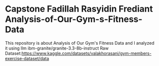 # Capstone Fadillah Rasyidin Frediant Analysis-of-Our-Gym-s-Fitness-Data
This repository is about Analysis of Our Gym's Fitness Data and I analyzed it using llm ibm-granite/granite-3.3-8b-instruct
Raw Dataset:https://www.kaggle.com/datasets/valakhorasani/gym-members-exercise-dataset/data
